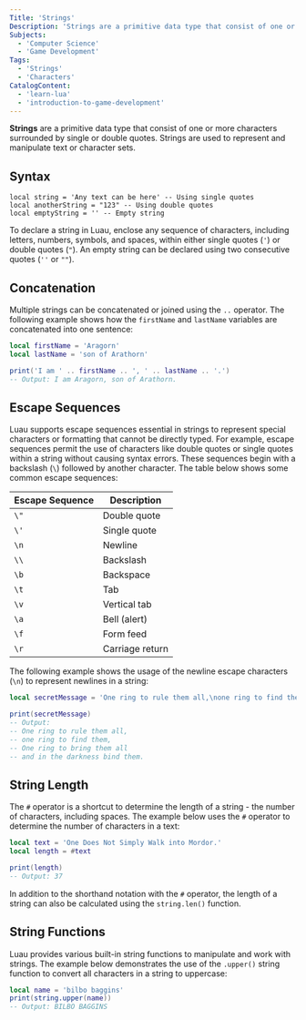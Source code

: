 ```yaml
---
Title: 'Strings'
Description: 'Strings are a primitive data type that consist of one or more characters surrounded by quotes.'
Subjects:
  - 'Computer Science'
  - 'Game Development'
Tags:
  - 'Strings'
  - 'Characters'
CatalogContent:
  - 'learn-lua'
  - 'introduction-to-game-development'
---
```


**Strings** are a primitive data type that consist of one or more characters surrounded by single or double quotes. Strings are used to represent and manipulate text or character sets.

## Syntax

```pseudo
local string = 'Any text can be here' -- Using single quotes
local anotherString = "123" -- Using double quotes
local emptyString = '' -- Empty string
```

To declare a string in Luau, enclose any sequence of characters, including letters, numbers, symbols, and spaces, within either single quotes (`'`) or double quotes (`"`). An empty string can be declared using two consecutive quotes (`''` or `""`).

## Concatenation

Multiple strings can be concatenated or joined using the `..` operator. The following example shows how the `firstName` and `lastName` variables are concatenated into one sentence:

```lua
local firstName = 'Aragorn'
local lastName = 'son of Arathorn'

print('I am ' .. firstName .. ', ' .. lastName .. '.')
-- Output: I am Aragorn, son of Arathorn.
```

## Escape Sequences

Luau supports escape sequences essential in strings to represent special characters or formatting that cannot be directly typed. For example, escape sequences permit the use of characters like double quotes or single quotes within a string without causing syntax errors. These sequences begin with a backslash (`\`) followed by another character. The table below shows some common escape sequences:

| Escape Sequence | Description     |
| --------------- | --------------- |
| `\"`            | Double quote    |
| `\'`            | Single quote    |
| `\n`            | Newline         |
| `\\`            | Backslash       |
| `\b`            | Backspace       |
| `\t`            | Tab             |
| `\v`            | Vertical tab    |
| `\a`            | Bell (alert)    |
| `\f`            | Form feed       |
| `\r`            | Carriage return |

The following example shows the usage of the newline escape characters (`\n`) to represent newlines in a string:

```lua
local secretMessage = 'One ring to rule them all,\none ring to find them,\nOne ring to bring them all\nand in the darkness bind them.'

print(secretMessage)
-- Output:
-- One ring to rule them all,
-- one ring to find them,
-- One ring to bring them all
-- and in the darkness bind them.
```

## String Length

The `#` operator is a shortcut to determine the length of a string - the number of characters, including spaces. The example below uses the `#` operator to determine the number of characters in a text:

```lua
local text = 'One Does Not Simply Walk into Mordor.'
local length = #text

print(length)
-- Output: 37
```

In addition to the shorthand notation with the `#` operator, the length of a string can also be calculated using the `string.len()` function.

## String Functions

Luau provides various built-in string functions to manipulate and work with strings. The example below demonstrates the use of the `.upper()` string function to convert all characters in a string to uppercase:

```lua
local name = 'bilbo baggins'
print(string.upper(name))
-- Output: BILBO BAGGINS
```
